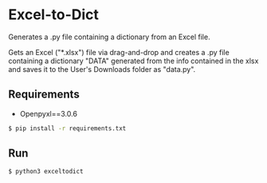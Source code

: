 # Excel-to-Dict

 Generates a .py file containing a dictionary from an Excel file.

Gets an Excel ("*.xlsx") file via drag-and-drop and creates a .py file containing a dictionary "DATA" generated from the info contained in the xlsx and saves it to the User's Downloads folder as "data.py".

## Requirements

* Openpyxl==3.0.6

```bash
$ pip install -r requirements.txt
```

## Run

 ```bash
 $ python3 exceltodict
```
